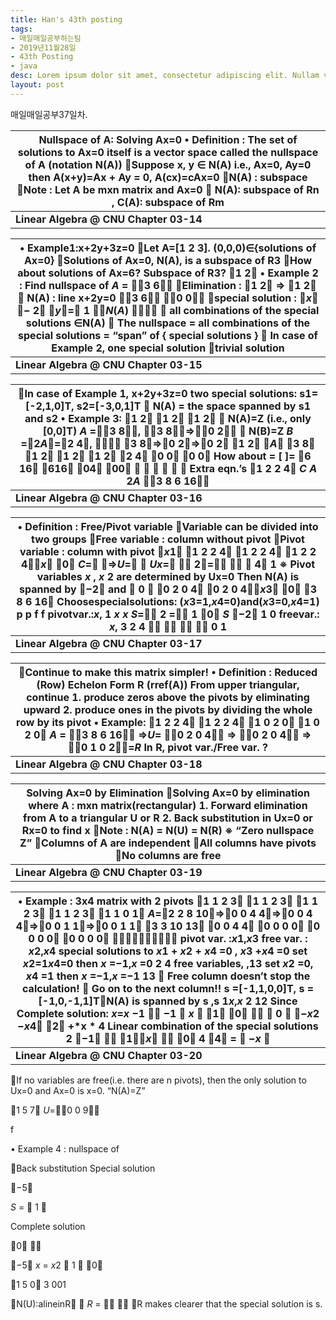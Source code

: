 ```yaml
---
title: Han's 43th posting
tags:
- 매일매일공부하는팀
- 2019년11월28일
- 43th Posting
- java
desc: Lorem ipsum dolor sit amet, consectetur adipiscing elit. Nullam vehicula gravida felis et dapibus.
layout: post
---
```


<!-- more -->
<!-- Mauris a molestie neque. Aliquam non malesuada nisi, a sodales purus. Nam molestie faucibus sapien eu euismod. Sed scelerisque ornare euismod. In tincidunt est vel pharetra convallis. Praesent vitae nisi odio.-->

매일매일공부37일차.

| Nullspace of A: Solving Ax=0 								• Definition : The set of solutions to Ax=0 itself is a vector space called the nullspace of A (notation N(A)) 								Suppose x, y ∈ N(A) i.e., Ax=0, Ay=0  then A(x+y)=Ax + Ay = 0, A(cx)=cAx=0 								N(A) : subspace 								Note : Let A be mxn matrix and Ax=0   N(A): subspace of Rn , C(A): subspace of Rm |
| ------------------------------------------------------------ |
| **Linear Algebra @ CNU Chapter 03-14**                       |

| • Example1:x+2y+3z=0  Let A=[1 2 3]. (0,0,0)∈{solutions of Ax=0} Solutions of Ax=0, N(A), is a subspace of R3 How about solutions of Ax=6? Subspace of R3? 								1 2 • Example 2 : Find nullspace of *A* = 3 6 								Elimination : 1 2 ⇒ 1 2  N(A) : line x+2y=0 3 6 0 0 								special solution : *x* − 2  *y*= 1 ∈*N*(*A*) 							 					 					 						 							 							 					 					 						 							 all combinations of the special solutions ∈N(A)   The nullspace = all combinations of the special solutions 								= “span” of { special solutions }  In case of Example 2, one special solution 							 					 					 						 							trivial solution |
| ------------------------------------------------------------ |
| **Linear Algebra @ CNU Chapter 03-15**                       |

| In case of Example 1, x+2y+3z=0  two special solutions: s1=[-2,1,0]T, s2=[-3,0,1]T 								 N(A) = the space spanned by s1 and s2 • Example 3: 								1 2 1 2 1 2  N(A)=Z (i.e., only [0,0]T) *A* =3 8, 3 8⇒0 2 								 N(B)=Z 							 					 					 						 							*B* 							 						 							=2*A*=2 4,  							 						 							3 8⇒0 2⇒0 2 							 					 					 						 							1 2 *A* 3 8 							 						 							1 2 1 2 1 2 							 					 					 						 							2 4 0 0 0 0 							 					 					 					 						 							How about = [ 							 						 							]= 							 					 					 						 							6 16 							 						 							616 04 00       							 					 					 						 							Extra eqn.’s 							 					 					 						 							1 2 2 4 *C A* 2*A* 3 8 6 16 |
| ------------------------------------------------------------ |
| **Linear Algebra @ CNU Chapter 03-16**                       |

| • Definition : Free/Pivot variable Variable can be divided into two groups 								Free variable : column without pivot  Pivot variable : column with pivot *x*1 								1 2 2 4 1 2 2 4 1 2 2 4*x* 0 *C*= ⇒*U*=  *Ux*=  2= 								  4 							 					 					 						 							1 ※ Pivot variables *x* , 							 						 							*x* 							 						 							2 							 						 							are determined by Ux=0 							 					 					 						 							Then N(A) is spanned by 							 						 							−2 							 						 							and 							 						 							 0  							 					 					 						 							0 2 0 4 0 2 0 4*x*3 0 							 					 					 						 							3 8 6 16  Choosespecialsolutions: (*x*3=1,*x*4=0)and(*x*3=0,*x*4=1) 							 					 					 						 							p p f f pivotvar.:*x*, 1 							 						 							*x x* 							 					 					 					 						 							*S*= 							 						 							2 							 						 							= 							 					 					 						 							1 							 					 					 						 							0 							 						 							*S* −2 							 					 					 						 							1 0 							 					 					 						 							freevar.: *x*, 3 							 						 							2 4 							 					 					 					 					 						 							  							 						 							  							 					 					 						 							0 1 |
| ------------------------------------------------------------ |
| **Linear Algebra @ CNU Chapter 03-17**                       |

| Continue to make this matrix simpler! 								• Definition : Reduced (Row) Echelon Form R (rref(A)) 								From upper triangular, continue 								1. produce zeros above the pivots by eliminating upward 								2. produce ones in the pivots  by dividing the whole row by its pivot 							 					 					 						 							• Example:  1 2 2 4 1 2 2 4 1 0 2 0 1 0 2 0 							 					 					 						 							*A* = 3 8 6 16 ⇒*U*= 0 2 0 4 ⇒ 0 2 0 4 ⇒ 0 1 0 2=*R* In R, pivot var./Free var. ? |
| ------------------------------------------------------------ |
| **Linear Algebra @ CNU Chapter 03-18**                       |

| Solving Ax=0 by Elimination 								Solving Ax=0 by elimination  where A : mxn matrix(rectangular) 								1. Forward elimination from A to a triangular U or R 2. Back substitution in Ux=0 or Rx=0 to find x 								Note : N(A) = N(U) = N(R) 								※ “Zero nullspace Z”  Columns of A are independent All columns have pivots  No columns are free |
| ------------------------------------------------------------ |
| **Linear Algebra @ CNU Chapter 03-19**                       |

| • Example : 3x4 matrix with 2 pivots  1 1 2 3 1 1 2 3 1 1 2 3 1 1 2 3 1 1 0 1 							 					 					 						 							*A*=2 2 8 10⇒0 0 4 4⇒0 0 4 4⇒0 0 1 1⇒0 0 1 1 3 3 10 13 0 0 4 4 0 0 0 0 0 0 0 0 0 0 0 0 							 					 					 						 							 							 					 					 						 							pivot var. :*x*1,*x*3 								free var. : *x*2,*x*4  special solutions to *x*1 + *x*2 + *x*4 =0 , 							 					 					 					 					 					 						 							*x*3 +*x*4 =0 set *x*2=1*x*4=0 then *x* =−1,*x* =0 							 					 					 						 							2 							 						 							4 							 						 							free variables, 							 					 					 						 							,13 							 					 					 						 							set *x*2 =0, *x*4 =1 then 							 						 							*x* =−1,*x* =−1 13 							 					 					 						 							 Free column doesn’t stop the calculation!  Go on to the next column!! 							 					 					 						 							s =[-1,1,0,0]T, s =[-1,0,-1,1]TN(A) is spanned by s ,s 							 					 					 						 							1*x*,*x* 2 							 						 							12 							 					 					 						 							Since  Complete solution: 								*x*=*x* 							 					 					 						 							−1  							 						 							−1  *x*  							 					 					 						 							1 0 							 						 							  0  							 					 					 						 							−*x*2 −*x*4 2 							 					 					 					 						 							+*x * 4 							 					 					 					 						 							Linear combination  of the special solutions 							 					 					 						 							2 							 						 							−1   1*x* 							 					 					 						 							 0 							 						 							4  4 							 					 					 						 							= 							 						 							 −*x*  |
| ------------------------------------------------------------ |
| **Linear Algebra @ CNU Chapter 03-20**                       |

If no variables are free(i.e. there are n pivots), then the only solution to Ux=0 and Ax=0 is x=0. “N(A)=Z” 

1 5 7 *U*=0 0 9 

f 

• Example 4 : nullspace of 

Back substitution Special solution 

−5 

*S* =  1  

Complete solution 

0  

−5 *x* = *x*2  1  0 

1 5 0 3 001 

N(U):alineinR  *R* =  
 R makes clearer that the special solution is s. 